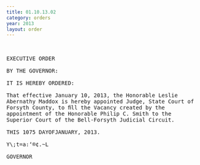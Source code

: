 ```yaml
---
title: 01.10.13.02
category: orders
year: 2013
layout: order
---
```


<pre> 

EXECUTIVE ORDER

BY THE GOVERNOR:

IT IS HEREBY ORDERED:

That effective January 10, 2013, the Honorable Leslie
Abernathy Maddox is hereby appointed Judge, State Court of
Forsyth County, to ﬁll the Vacancy created by the
appointment of the Honorable Philip C. Smith to the
Superior Court of the Bell-Forsyth Judicial Circuit.

THIS 1075 DAYOFJANUARY, 2013.

Y\;t=a:‘®¢.~L

GOVERNOR

</pre>
